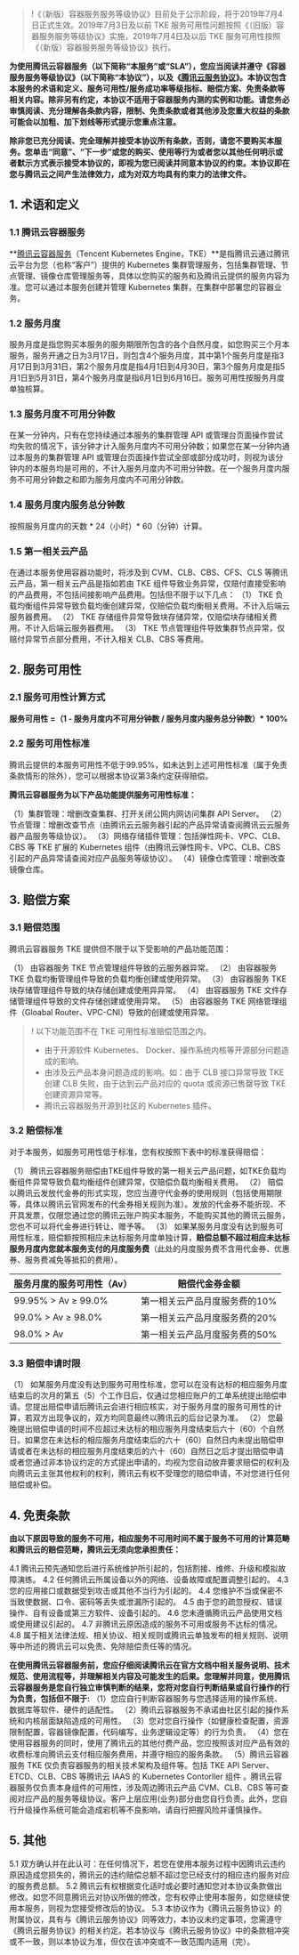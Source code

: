 >!《（新版）容器服务服务等级协议》目前处于公示阶段，将于2019年7月4日正式生效。2019年7月3日及以前 TKE 服务可用性问题按照《（旧版）容器服务服务等级协议》实施，2019年7月4日及以后 TKE 服务可用性按照《（新版）容器服务服务等级协议》执行。
>
**为使用腾讯云容器服务（以下简称“本服务”或“SLA”），您应当阅读并遵守《容器服务服务等级协议》（以下简称“本协议”），以及《[腾讯云服务协议](https://cloud.tencent.com/document/product/301/1967)》。本协议包含本服务的术语和定义、服务可用性/服务成功率等级指标、赔偿方案、免责条款等相关内容。除非另有约定，本协议不适用于容器服务内测的实例和功能。请您务必审慎阅读、充分理解各条款内容，限制、免责条款或者其他涉及您重大权益的条款可能会以加粗、加下划线等形式提示您重点注意。**

**除非您已充分阅读、完全理解并接受本协议所有条款，否则，请您不要购买本服务。您单击“同意”、“下一步”或您的购买、使用等行为或者您以其他任何明示或者默示方式表示接受本协议的，即视为您已阅读并同意本协议的约束。本协议即在您与腾讯云之间产生法律效力，成为对双方均具有约束力的法律文件。**

## 1. 术语和定义

### 1.1 腾讯云容器服务

**[腾讯云容器服务](https://cloud.tencent.com/document/product/457)（Tencent Kubernetes Engine，TKE）**是指腾讯云通过腾讯云平台为您（也称“客户”）提供的 Kubernetes 集群管理服务，包括集群管理、节点管理、镜像仓库管理服务等，具体以您购买的服务和及腾讯云提供的服务内容为准。您可以通过本服务创建并管理 Kubernetes 集群，在集群中部署您的容器业务。

### 1.2 服务月度

服务月度是指您购买本服务的服务期限所包含的各个自然月度，如您购买三个月本服务，服务开通之日为3月17日，则包含4个服务月度，其中第1个服务月度是指3月17日到3月31日，第2个服务月度是指4月1日到4月30日，第3个服务月度是指5月1日到5月31日，第4个服务月度是指6月1日到6月16日。服务可用性按服务月度单独核算。

### 1.3 服务月度不可用分钟数

在某一分钟内，只有在您持续通过本服务的集群管理 API 或管理台页面操作尝试均失败的情况下，该分钟才计入服务月度内不可用分钟数；如果您在某一分钟内通过本服务的集群管理 API 或管理台页面操作尝试全部或部分成功时，则视为该分钟内的本服务均是可用的，不计入服务月度内不可用分钟数。在一个服务月度内服务不可用分钟数之和即为服务月度内不可用分钟数。

### 1.4 服务月度内服务总分钟数

按照服务月度内的天数 \* 24（小时）\* 60（分钟）计算。

### 1.5 第一相关云产品

在通过本服务使用容器功能时，将涉及到 CVM、CLB、CBS、CFS、CLS 等腾讯云产品，第一相关云产品是指如若由 TKE 组件导致业务异常，仅赔付直接受影响的产品费用，不包括间接影响产品费用。包括但不限于以下几点：
（1） TKE 负载均衡组件异常导致负载均衡创建异常，仅赔偿负载均衡相关费用。不计入后端云服务器费用。
（2） TKE 存储组件异常导致块存储异常，仅赔偿块存储相关费用。不计入后端云服务器费用。
（3） TKE 节点管理组件导致集群节点异常，仅赔付异常节点部分费用，不计入相关 CLB、CBS 等费用。


## 2. 服务可用性
 
### 2.1 服务可用性计算方式

**服务可用性 =（1 - 服务月度内不可用分钟数 / 服务月度内服务总分钟数）\* 100%**

### 2.2 服务可用性标准

腾讯云提供的本服务可用性不低于99.95%，如未达到上述可用性标准（属于免责条款情形的除外），您可以根据本协议第3条约定获得赔偿。

**腾讯云容器服务为以下产品功能提供服务可用性标准：**

（1）集群管理：增删改查集群、打开关闭公网内网访问集群 API Server。
（2）节点管理：增删改查节点（由腾讯云云服务器引起的产品异常请查阅腾讯云云服务器产品服务等级协议）。
（3）网络存储插件管理：包括弹性网卡、VPC、CLB、CBS 等 TKE 扩展的 Kubernetes 组件（由腾讯云弹性网卡、VPC、CLB、CBS 引起的产品异常请查阅对应产品服务等级协议）。
（4）镜像仓库管理：增删改查镜像仓库。

## 3. 赔偿方案

### 3.1 赔偿范围

腾讯云容器服务 TKE 提供但不限于以下受影响的产品功能范围：

（1） 由容器服务 TKE 节点管理组件导致的云服务器异常。
（2） 由容器服务 TKE 负载均衡管理组件导致的负载均衡创建或使用异常。
（3） 由容器服务 TKE 块存储管理组件导致的块存储创建或使用异异常。
（4） 由容器服务 TKE 文件存储管理组件导致的文件存储创建或使用异常。
（5） 由容器服务 TKE 网络管理组件（Gloabal Router、VPC-CNI）导致的创建或使用异常。

>! 以下功能范围不在 TKE 可用性标准赔偿范围之内。
> - 由于开源软件 Kubernetes、 Docker、操作系统内核等开源部分问题造成的影响。
> - 由涉及云产品本身问题造成的影响。如：由于 CLB 接口异常导致 TKE 创建 CLB 失败，由于达到云产品对应的 quota 或资源已售罄导致 TKE 创建资源异常等。
> - 腾讯云容器服务开源到社区的 Kubernetes 插件。

### 3.2 赔偿标准

对于本服务，如服务可用性低于标准，您有权按照下表中的标准获得赔偿：

（1） 腾讯云容器服务赔偿由TKE组件导致的第一相关云产品问题，如TKE负载均衡组件异常导致负载均衡组件创建异常，仅赔偿负载均衡相关费用。
（2） 赔偿以腾讯云发放代金券的形式实现，您应当遵守代金券的使用规则（包括使用期限等，具体以腾讯云官网发布的代金券相关规则为准）。发放的代金券不能折现、不开具发票，仅限您通过您的腾讯云账户购买本服务，不能购买其他的腾讯云服务，您也不可以将代金券进行转让、赠予等。
（3） 如果某服务月度没有达到服务可用性标准，赔偿额按照相应未达标服务月度单独计算，**赔偿总额不超过相应未达标服务月度内您就本服务支付的月度服务费**（此处的月度服务费不含用代金券、优惠券、服务费减免等抵扣的费用）。

| 服务月度的服务可用性（Av） |   赔偿代金券金额                        | 
|-------------------------------------|------------------------------------------|
| 99.95% > Av ≥ 99.0%          | 第一相关云产品月度服务费的10% |
|99.0% > Av ≥ 98.0%             |第一相关云产品月度服务费的20%  |
|98.0% > Av                          |第一相关云产品月度服务费的50%  |


### 3.3 赔偿申请时限

（1） 如某服务月度没有达到服务可用性标准，您可以在没有达标的相应服务月度结束后的次月的第五（5）个工作日后，仅通过您相应账户的工单系统提出赔偿申请。您提出赔偿申请后腾讯云会进行相应核实，对于服务月度的服务可用性的计算，若双方出现争议的，双方均同意最终以腾讯云的后台记录为准。
（2） 您最晚提出赔偿申请的时间不应超过未达标的相应服务月度结束后六十（60）个自然日。如果您在未达标的相应服务月度结束后的六十（60）自然日内未提出赔偿申请或者在未达标的相应服务月度结束后的六十（60）自然日之后才提出赔偿申请或者您通过非本协议约定的方式提出申请的，均视为您自动放弃要求赔偿的权利及向腾讯云主张其他权利的权利，腾讯云有权不受理您的赔偿申请，不对您进行任何赔偿或补偿。

## 4. 免责条款

**由以下原因导致的服务不可用，相应服务不可用时间不属于服务不可用的计算范畴和腾讯云的赔偿范畴，腾讯云无须向您承担责任：**

4.1 腾讯云预先通知您后进行系统维护所引起的，包括割接、维修、升级和模拟故障演练。
4.2 任何腾讯云所属设备以外的网络、设备故障或配置调整引起的。
4.3 您的应用接口或数据受到攻击或其他不当行为引起的。
4.4 您维护不当或保密不当致使数据、口令、密码等丢失或泄漏所引起的。
4.5 由于您的疏忽授权、错误操作、自有设备或第三方软件、设备引起的。
4.6 您未遵循腾讯云产品使用文档或使用建议引起的。
4.7 非腾讯云原因造成的服务不可用或服务不达标的情况。
4.8 属于相关法律法规、相关协议、相关规则或腾讯云单独发布的相关规则、说明等中所述的腾讯云可以免责、免除赔偿责任等的情况。

**在使用腾讯云容器服务前，您应仔细阅读腾讯云在官方文档中相关服务说明、技术规范、使用流程等，并理解相关内容及可能发生的后果。您理解并同意，使用腾讯云容器服务是您自行独立审慎判断的结果，您将对您自行判断结果或自行操作的行为负责，包括但不限于:**
（1）您应自行判断容器服务与您选择适用的操作系统、数据库等软件、硬件的适配性。
（2）腾讯云容器服务不承诺由社区引起的操作系统和内核层面缺陷造成的可用性。
（3）您对您自行操作（如健康检查配置，资源限制配置，容器镜像配置，代码编写，业务逻辑设定等）的行为负责。
（4）您在使用容器服务的同时，使用了腾讯云的其他付费产品，您应按照该对应产品有效的收费标准向腾讯云支付相应服务费用，并遵守相应的服务条款。
（5）腾讯云容器服务 TKE 仅负责容器服务的相关技术架构及组件等。包括 TKE API Server、ETCD、CLB、CBS 等腾讯云 IAAS 的 Kubernetes Contorller 组件 。腾讯云容器服务仅负责本身组件的可用性，涉及周边腾讯云产品 CVM、CLB、CBS 等可查阅对应产品的服务等级协议。客户上层应用(业务)部分由您自行负责。此外，您自行升级操作系统可能会造成宕机等不良影响，请自行把握风险并谨慎操作。

## 5. 其他
5.1 双方确认并在此认可：在任何情况下，若您在使用本服务过程中因腾讯云违约原因造成您损失的，腾讯云的违约赔偿总额不超过您已经支付的相应违约服务对应的服务费总额。
5.2 腾讯云有权根据变化适时或必要时通知您对本协议条款做出修改。如您不同意腾讯云对协议所做的修改，您有权停止使用本服务，如您继续使用本服务，则视为您接受修改后的协议。
5.3 本协议作为《腾讯云服务协议》的附属协议，具有与《腾讯云服务协议》同等效力，本协议未约定事项，您需遵守《腾讯云服务协议》的相关约定。若本协议与《腾讯云服务协议》中的条款相冲突或不一致，则以本协议为准，但仅在该冲突或不一致范围内适用（完）。
